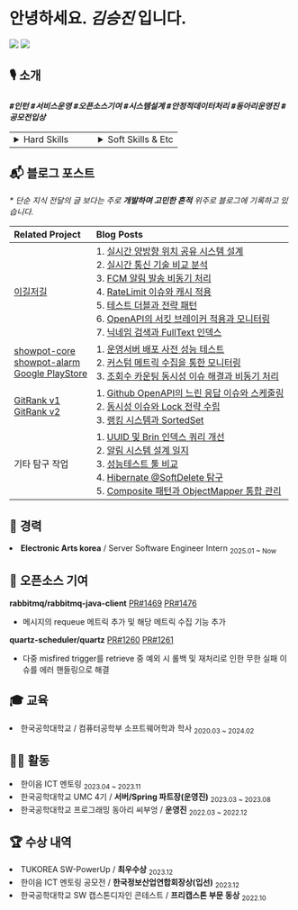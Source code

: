 # 안녕하세요. _김승진_ 입니다.

[![](https://mazassumnida.wtf/api/mini/generate_badge?boj=ohksj77)](https://solved.ac/ohksj77/)
![](https://hits.seeyoufarm.com/api/count/incr/badge.svg?url=https%3A%2F%2Fgithub.com%2Fohksj77&count_bg=%2329B0C6&title_bg=%23434343&icon=&icon_color=%23E7E7E7&title=&edge_flat=false)

## 🎙️ 소개
### _`#인턴` `#서비스운영` `#오픈소스기여` `#시스템설계` `#안정적데이터처리` `#동아리운영진` `#공모전입상`_

<table style="width:100%; table-layout: fixed;">
  <tr>
    <td style="vertical-align: top; width: 50%;">
      <details>
        <summary>Hard Skills</summary>
        <hr>
        <h4>안정적으로 데이터를 처리할 수 있는 백엔드 엔지니어입니다.</h4>
        <ul>
          <li><strong>100만 건의 데이터 로직을 다중 서버에서 bulk 처리</strong>하며 다중 동시 요청의 단일 처리를 보장했습니다.</li>
          <li>부하가 심한 데이터 로직의 안정적 처리를 위해 <strong>MQ 폴링 기반 RPC 통신을 직접 로드밸런싱</strong>했습니다.</li>
        </ul>
        <h4>문제 해결과 개선 방안을 꾸준히 고민합니다.</h4>
        <ul>
          <li>커넥션 기반 동적 queue 관리가 가능한 <strong>실시간 양방향 위치 공유 시스템을 설계</strong>했습니다.</li>
          <li><strong>서비스를 운영</strong>하며 부하 테스트 기반으로 트래픽에 적합한 서버 인프라로 전환해 <strong>인프라 비용을 절감</strong>했습니다.</li>
          <li>rabbitmq-java-client, quartz <strong>오픈소스에 기여</strong>하며 직접 문제를 해결한 경험이 있습니다.</li>
        </ul>
      </details>
    </td>
    <td style="vertical-align: top; width: 50%;">
      <details>
        <summary>Soft Skills & Etc</summary>
        <hr>
        <h4>빠른 시도로 문제를 해결하는 것과 불필요한 부분을 개선하는 것을 선호합니다.</h4>
        <ul>
          <li>여러 단계에 걸친 시도로 이슈를 개선하거나 해결한 경험이 다수 있습니다.</li>
          <li>서비스에 애정을 갖고 개발하며 문제를 해결할 때 성취감을 느낍니다.</li>
        </ul>
        <h4>주도적으로 문제를 해결하기 위해 노력합니다.</h4>
        <ul>
          <li>개발 동아리 운영진을 맡으며 동아리 행사를 활성화한 경험이 있습니다.</li>
          <li>45명의 동아리 부원이 참여한 프로젝트를 리드한 경험이 있습니다.</li>
        </ul>
      </details>
    </td>
  </tr>
</table>

## 📬 블로그 포스트
_* 단순 지식 전달의 글 보다는 주로 **개발하며 고민한 흔적** 위주로 블로그에 기록하고 있습니다._

| **Related Project** | **Blog Posts** |
|:----|:----|
| [이길저길](https://github.com/HongDam-org/TWTW) | 1. [실시간 양방향 위치 공유 시스템 설계](https://ohksj77.tistory.com/252) <br> 2. [실시간 통신 기술 비교 분석](https://ohksj77.tistory.com/267) <br> 3. [FCM 알림 발송 비동기 처리](https://ohksj77.tistory.com/260) <br> 4. [RateLimit 이슈와 캐시 적용](https://ohksj77.tistory.com/261) <br> 5. [테스트 더블과 전략 패턴](https://ohksj77.tistory.com/263) <br> 6. [OpenAPI의 서킷 브레이커 적용과 모니터링](https://ohksj77.tistory.com/262) <br> 7. [닉네임 검색과 FullText 인덱스](https://ohksj77.tistory.com/259) |
| [showpot-core](https://github.com/AlreadyTakenSeat/showpot-core-BE) <br> [showpot-alarm](https://github.com/AlreadyTakenSeat/showpot-alarm-BE) <br> [Google PlayStore](https://play.google.com/store/apps/details?id=com.alreadyoccupiedseat.showpot) | 1. [운영서버 배포 사전 성능 테스트](https://ohksj77.tistory.com/270) <br> 2. [커스텀 메트릭 수집을 통한 모니터링](https://ohksj77.tistory.com/272) <br> 3. [조회수 카운팅 동시성 이슈 해결과 비동기 처리](https://ohksj77.tistory.com/271) |
| [GitRank v1](https://github.com/tukcom2023CD/DragonGuard-JinJin) <br> [GitRank v2](https://github.com/orgs/GitRank-v2/repositories?q=core-service+OR+open-api-worker+OR+alert-worker) | 1. [Github OpenAPI의 느린 응답 이슈와 스케줄링](https://ohksj77.tistory.com/258) <br> 2. [동시성 이슈와 Lock 전략 수립](https://ohksj77.tistory.com/251) <br> 3. [랭킹 시스템과 SortedSet](https://ohksj77.tistory.com/256) |
| 기타 탐구 작업 | 1. [UUID 및 Brin 인덱스 쿼리 개선](https://ohksj77.tistory.com/250) <br> 2. [알림 시스템 설계 일지](https://ohksj77.tistory.com/268) <br> 3. [성능테스트 툴 비교](https://ohksj77.tistory.com/266) <br> 4. [Hibernate @SoftDelete 탐구](https://ohksj77.tistory.com/249) <br> 5. [Composite 패턴과 ObjectMapper 통합 관리](https://ohksj77.tistory.com/242) |

## 💼 경력

<div align="left">
  <li><strong>Electronic Arts korea</strong> / Server Software Engineer Intern <sub>2025.01 ~ Now</sub></li>
</div>

## 📂 오픈소스 기여
**rabbitmq/rabbitmq-java-client** [PR#1469](https://github.com/rabbitmq/rabbitmq-java-client/pull/1469) [PR#1476](https://github.com/rabbitmq/rabbitmq-java-client/pull/1476)
- 메시지의 requeue 메트릭 추가 및 해당 메트릭 수집 기능 추가

**quartz-scheduler/quartz** [PR#1260](https://github.com/quartz-scheduler/quartz/pull/1260) [PR#1261](https://github.com/quartz-scheduler/quartz/pull/1261)
- 다중 misfired trigger를 retrieve 중 예외 시 롤백 및 재처리로 인한 무한 실패 이슈를 에러 핸들링으로 해결

## 🎓 교육

<div align="left">
  <li>한국공학대학교 / 컴퓨터공학부 소프트웨어학과 학사 <sub>2020.03 ~ 2024.02</sub></li>
</div>

## 🏄🏻 활동

<div align="left">
  <li>한이음 ICT 멘토링 <sub>2023.04 ~ 2023.11</sub></li>
  <li>한국공학대학교 UMC 4기 / <strong>서버/Spring 파트장(운영진)</strong> <sub>2023.03 ~ 2023.08</sub></li>
  <li>한국공학대학교 프로그래밍 동아리 씨부엉 / <strong>운영진</strong> <sub>2022.03 ~ 2022.12</sub></li>
</div>

## 🏆 수상 내역

<div align="left">
  <li>TUKOREA SW-PowerUp / <strong>최우수상</strong> <sub>2023.12</sub></li>
  <li>한이음 ICT 멘토링 공모전 / <strong>한국정보산업연합회장상(입선)</strong> <sub>2023.12</sub></li>
  <li>한국공학대학교 SW 캡스톤디자인 콘테스트 / <strong>프리캡스톤 부문 동상</strong> <sub>2022.10</sub></li>
</div>
